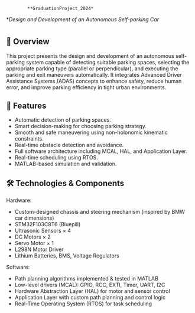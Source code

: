             **GraduationProject_2024*
**Design and Development of an Autonomous Self-parking Car*
#
## 📌 Overview
This project presents the design and development of an autonomous self-parking system capable of detecting suitable parking spaces, selecting the appropriate parking type (parallel or perpendicular), and executing the parking and exit maneuvers automatically. It integrates Advanced Driver Assistance Systems (ADAS) concepts to enhance safety, reduce human error, and improve parking efficiency in tight urban environments.

## 🧠 Features
- Automatic detection of parking spaces.
- Smart decision-making for choosing parking strategy.
- Smooth and safe maneuvering using non-holonomic kinematic constraints.
- Real-time obstacle detection and avoidance.
- Full software architecture including MCAL, HAL, and Application Layer.
- Real-time scheduling using RTOS.
- MATLAB-based simulation and validation.

## 🛠️ Technologies & Components
Hardware:
- Custom-designed chassis and steering mechanism (inspired by BMW car dimensions)
- STM32F103C8T6 (Bluepill)
- Ultrasonic Sensors × 4
- DC Motors × 2
- Servo Motor × 1
- L298N Motor Driver
- Lithium Batteries, BMS, Voltage Regulators

Software:
- Path planning algorithms implemented & tested in MATLAB
- Low-level drivers (MCAL): GPIO, RCC, EXTI, Timer, UART, I2C
- Hardware Abstraction Layer (HAL) for motor and sensor control
- Application Layer with custom path planning and control logic
- Real-Time Operating System (RTOS) for task scheduling

